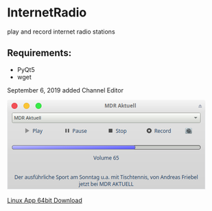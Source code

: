 # InternetRadio
play and record internet radio stations

## Requirements:
- PyQt5
- wget

September 6, 2019 added Channel Editor

![alt text](https://github.com/Axel-Erfurt/InternetRadio/blob/master/radio2.png)

[Linux App 64bit Download](https://www.dropbox.com/s/6th2hklbcl0f5w8/myRadio.tar.gz?dl=1)
